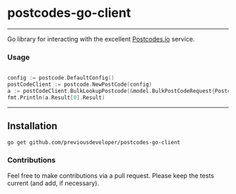 # postcodes-go-client

-------------

Go library for interacting with the excellent [Postcodes.io][1] service.

### Usage

```go

config := postcode.DefaultConfig()
postCodeClient := postcode.NewPostCode(config)
a := postCodeClient.BulkLookupPostcode(&model.BulkPostCodeRequest{Postcodes: []string{"OX49 5NU"}})
fmt.Println(a.Result[0].Result)

```
----------

Installation
-------------

```bash
go get github.com/previousdeveloper/postcodes-go-client
```
### Contributions

Feel free to make contributions via a pull request. Please keep the tests current (and add, if necessary).


[1]: http://postcodes.io/
